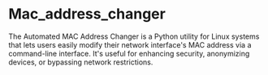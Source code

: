 # Mac_address_changer
The Automated MAC Address Changer is a Python utility for Linux systems that lets users easily modify their network interface's MAC address via a command-line interface. It's useful for enhancing security, anonymizing devices, or bypassing network restrictions.
